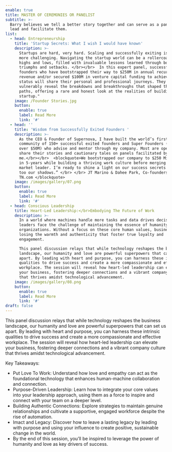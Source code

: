 ```yaml
---
enable: true
title: MASTER OF CEREMONIES OR PANELIST
subtitle: >-
  Barry believes we tell a better story together and can serve as a panelist or
  lead and facilitate them.  
list:
  - head: Entrepreneurship
    title: 'Startup Secrets: What I wish I would have known'
    description: >-
      Startups are hard, very hard. Scaling and successfully exiting is even
      more challenging. Navigating the startup world can be a rollercoaster of
      highs and lows, filled with invaluable lessons learned through both
      triumphs and setbacks. </br></br>  In this expert panel, successful
      founders who have bootstrapped their way to $250M in annual recurring
      revenue and/or secured $100M in venture capital funding to achieve unicorn
      status will share their personal and professional journeys. They will
      vulnerably reveal the breakdowns and breakthroughs that shaped their
      paths, offering a rare and honest look at the realities of building a
      startup."
    image: /Founder Stories.jpg
    button:
      enable: true
      label: Read More
      link: '#'
  - head: ''
    title: 'Wisdom from Successfully Exited Founders '
    description: >-
      As the CEO & Founder of Supernova, I have built the world’s first
      community of 150+ successful exited founders and Super Founders (exit for
      over $50M) who advise and mentor through my company. Most are open to
      share their stories and cautionary tales on panels facilitated by
      me.</br></br>  <blockquote>We bootstrapped our company to $250 Million ARR
      in 5-years while building a thriving work culture before merging with the
      market leader. I’m ready to shine a light on our success secrets and also
      too our shadows.” </br> </br> JT Marino & Dahee Park, Co-founders of
      TN.com </blockquote> 
    image: /images/gallery/07.png
    button:
      enable: true
      label: Read More
      link: '#'
  - head: Conscious Leadership
    title: Heart-Led Leadership:</br>Embodying The Future of Work
    description: >-
      In a world where machines handle more tasks and data drives decisions,
      leaders face the challenge of maintaining the essence of humanity in their
      organizations. Without a focus on these core human values, businesses risk
      losing the warmth and authenticity that foster true loyalty and
      engagement.

      This panel discussion relays that while technology reshapes the business
      landscape, our humanity and love are powerful superpowers that can set us
      apart. By leading with heart and purpose, you can harness these intrinsic
      qualities to drive success and create a more compassionate and effective
      workplace. The session will reveal how heart-led leadership can elevate
      your business, fostering deeper connections and a vibrant company culture
      that thrives amidst technological advancement.
    image: /images/gallery/08.png
    button:
      enable: true
      label: Read More
      link: '#'
draft: false
---
```

This panel discussion relays that while technology reshapes the business landscape, our humanity and love are powerful superpowers that can set us apart. By leading with heart and purpose, you can harness these intrinsic qualities to drive success and create a more compassionate and effective workplace. The session will reveal how heart-led leadership can elevate your business, fostering deeper connections and a vibrant company culture that thrives amidst technological advancement.

Key Takeaways:

* Put Love To Work: Understand how love and empathy can act as the foundational technology that enhances human-machine collaboration and connection.
* Purpose-Driven Leadership: Learn how to integrate your core values into your leadership approach, using them as a force to inspire and connect with your team on a deeper level.
* Building Authentic Connections: Explore strategies to maintain genuine relationships and cultivate a supportive, engaged workforce despite the rise of automation.
* Imact and Legacy: Discover how to leave a lasting legacy by leading with purpose and using your influence to create positive, sustainable change in the world.
* By the end of this session, you’ll be inspired to leverage the power of humanity and love as key drivers of success. 
